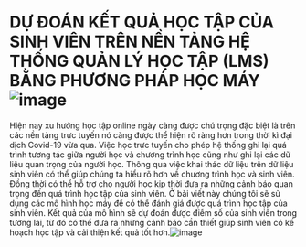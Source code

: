 # DỰ ĐOÁN KẾT QUẢ HỌC TẬP CỦA SINH VIÊN TRÊN NỀN TẢNG HỆ THỐNG QUẢN LÝ HỌC TẬP (LMS) BẰNG PHƯƠNG PHÁP HỌC MÁY![image](https://github.com/user-attachments/assets/d0ffe29d-ff9e-4b0e-b7cb-2dba197a34da)
Hiện nay xu hướng học tập online ngày càng được chú trọng đặc biệt là trên các nền tảng trực tuyến nó càng được thể hiện rõ ràng hơn trong thời kì đại dịch Covid-19 vừa qua. Việc học trực tuyến cho phép hệ thống ghi lại quá trình tương tác giữa người học và chương trình học cũng như ghi lại các dữ liệu quan trọng của người học. Thông qua việc khai thác dữ liệu trên dữ liệu sinh viên có thể giúp chúng ta hiểu rõ hơn về chương trình học và sinh viên. Đồng thời có thể hỗ trợ cho người học kịp thời đưa ra những cảnh báo quan trọng đến quá trình học tập của sinh viên. Ở bài viết này chúng tôi sẽ sử dụng các mô hình học máy để có thể đánh giá được quá trình học tập của sinh viên. Kết quả của mô hình sẽ dự đoán được điểm số của sinh viên trong tương lai, từ đó có thể đưa ra những cảnh báo cần thiết giúp sinh viên có kế hoạch học tập và cải thiện kết quả tốt hơn.![image](https://github.com/user-attachments/assets/aad4a044-ec23-4054-a3cd-eeed5c52281a)
